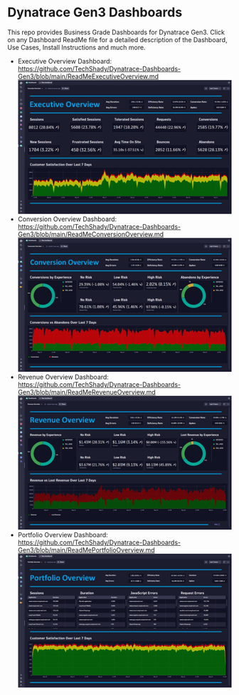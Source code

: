 # Dynatrace Gen3 Dashboards

This repo provides Business Grade Dashboards for Dynatrace Gen3. Click on any Dashboard ReadMe file for a detailed description of the Dashboard, Use Cases, Install Instructions and much more.

- Executive Overview Dashboard: https://github.com/TechShady/Dynatrace-Dashboards-Gen3/blob/main/ReadMeExecutiveOverview.md
![Executive Overview Dashboard](ExecutiveOverview.png)
- Conversion Overview Dashboard: https://github.com/TechShady/Dynatrace-Dashboards-Gen3/blob/main/ReadMeConversionOverview.md
![Conversion Overview Dashboard](ConversionOverview.png)
- Revenue Overview Dashboard: https://github.com/TechShady/Dynatrace-Dashboards-Gen3/blob/main/ReadMeRevenueOverview.md
![Revenue Overview Dashboard](RevenueOverview.png)
- Portfolio Overview Dashboard: https://github.com/TechShady/Dynatrace-Dashboards-Gen3/blob/main/ReadMePortfolioOverview.md
![Portfolio Overview Dashboard](PortfolioOverview.png)

